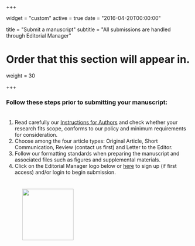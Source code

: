 +++

widget = "custom"
active = true
date = "2016-04-20T00:00:00"


title = "Submit a manuscript"
subtitle = "All submissions are handled through Editorial Manager"

# Order that this section will appear in.
weight = 30

+++

### Follow these steps prior to submitting your manuscript: <br><br>

<ol>
<li> Read carefully our <a href = "/instructions">Instructions for Authors</a> and check whether your research fits scope, conforms to our policy and minimum requirements for consideration.

<li>  Choose among the four article types: Original Article, Short Communication, Review (contact us first) and Letter to the Editor.

<li> Follow our formatting standards when preparing the manuscript and associated files such as figures and supplemental materials. 

<li> Click on the Editorial Manager logo below or <a href = "http://www.editorialmanager.com/tppa/default.aspx">here</a> to sign up (if first access) and/or login to begin submission</a>.<br><br>
<a href = "http://www.editorialmanager.com/tppa/default.aspx"><img src = "/tpp/img/em-logo.png" style = "margin:20px" width=140px></a>
<br>
</center>
</ol>











